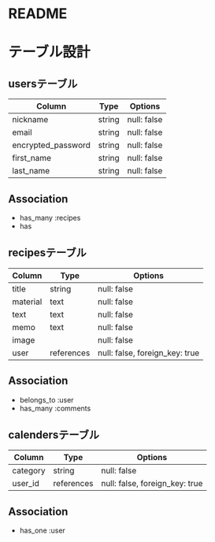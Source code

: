 # README

# テーブル設計


## usersテーブル

| Column               | Type       | Options                        |
| -------------------- | ---------- | ------------------------------ |
| nickname             | string     | null: false                    |
| email                | string     | null: false                    |
| encrypted_password   | string     | null: false                    |
| first_name           | string     | null: false                    | 
| last_name            | string     | null: false                    |

## Association

- has_many :recipes
- has


## recipesテーブル

| Column               | Type       | Options                        |
| -------------------- | ---------- | ------------------------------ |
| title                | string     | null: false                    |
| material             | text       | null: false                    |
| text                 | text       | null: false                    |
| memo                 | text       | null: false                    |
| image                |            | null: false                    |
| user                 | references | null: false, foreign_key: true |

## Association

- belongs_to :user
- has_many :comments


## calendersテーブル

| Column               | Type       | Options                        |
| -------------------- | ---------- | ------------------------------ |
| category             | string     | null: false                    |
| user_id              | references | null: false, foreign_key: true |

## Association

- has_one :user
